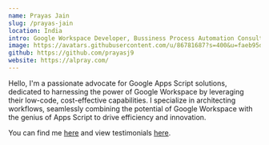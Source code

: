 ```yaml
---
name: Prayas Jain
slug: /prayas-jain
location: India
intro: Google Workspace Developer, Bussiness Process Automation Consultant
image: https://avatars.githubusercontent.com/u/86781687?s=400&u=faeb95de15453199d9736254027ba5096be6ba73&v=4
github: https://github.com/prayasj9
website: https://alpray.com/
---
```


Hello, I'm a passionate advocate for Google Apps Script solutions, dedicated to harnessing the power of Google Workspace by leveraging their low-code, cost-effective capabilities. I specialize in architecting workflows, seamlessly combining the potential of Google Workspace with the genius of Apps Script to drive efficiency and innovation. 

You can find me [here](https://alpray.com/) and view testimonials [here](https://www.upwork.com/freelancers/~01411d94a8af4b4212/).
